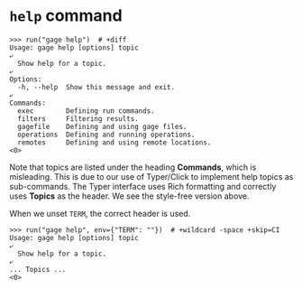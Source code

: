 # `help` command

    >>> run("gage help")  # +diff
    Usage: gage help [options] topic
    ⤶
      Show help for a topic.
    ⤶
    Options:
      -h, --help  Show this message and exit.
    ⤶
    Commands:
      exec        Defining run commands.
      filters     Filtering results.
      gagefile    Defining and using gage files.
      operations  Defining and running operations.
      remotes     Defining and using remote locations.
    <0>

Note that topics are listed under the heading **Commands**, which is
misleading. This is due to our use of Typer/Click to implement help
topics as sub-commands. The Typer interface uses Rich formatting and
correctly uses **Topics** as the header. We see the style-free version
above.

When we unset `TERM`, the correct header is used.

    >>> run("gage help", env={"TERM": ""})  # +wildcard -space +skip=CI
    Usage: gage help [options] topic
    ⤶
      Show help for a topic.
    ⤶
    ... Topics ...
    <0>
